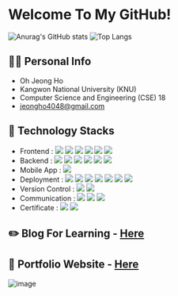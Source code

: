 # Welcome To My GitHub!

![Anurag's GitHub stats](https://github-readme-stats-sand-six-91.vercel.app/api?username=JJeong5&show_icons=true&count_private=true&line_height=24&theme=dracula&hide=stars)
![Top Langs](https://github-readme-stats-sand-six-91.vercel.app/api/top-langs/?username=JJeong5&layout=compact&theme=dracula)

## 🙋‍♂️ Personal Info
- Oh Jeong Ho
- Kangwon National University (KNU)
- Computer Science and Engineering (CSE) 18
- jeongho4048@gmail.com

## 🔨 Technology Stacks
- Frontend : <span><img src="https://img.shields.io/badge/HTML-e34f26?style=flat&logo=html5&logoColor=white"/></span>
<span><img src="https://img.shields.io/badge/CSS-1572b6?style=flat&logo=css3&logoColor=white"/></span>
<span><img src="https://img.shields.io/badge/JavaScript-dbab09?style=flat&logo=javascript&logoColor=white"/></span>
<span><img src="https://img.shields.io/badge/React-61dafb?style=flat&logo=react&logoColor=white"/></span>
<span><img src="https://img.shields.io/badge/Recoil-3474DE?style=flat&logo=recoil&logoColor=white"/></span>
<span><img src="https://img.shields.io/badge/Bootstrap-7952B3?style=flat&logo=bootstrap&logoColor=white"/></span>
- Backend : <span><img src="https://img.shields.io/badge/Python-3776AB?style=flat&logo=python&logoColor=white"/></span>
<span><img src="https://img.shields.io/badge/Flask-000000?style=flat&logo=flask&logoColor=white"/></span>
<span><img src="https://img.shields.io/badge/MySQL-4479A1?style=flat&logo=mysql&logoColor=white"/></span>
<span><img src="https://img.shields.io/badge/SQLite-003B57?style=flat&logo=sqlite&logoColor=white"/></span>
<span><img src="https://img.shields.io/badge/MariaDB-003545?style=flat&logo=mariadb&logoColor=white"/></span>
<span><img src="https://img.shields.io/badge/SQLAlchemy-333333?style=flat&logo=sqlalchemy&logoColor=white"/></span>
- Mobile App : <span><img src="https://img.shields.io/badge/React Native-61dafb?style=flat&logo=react&logoColor=white"/></span><br/>
- Deployment : <span><img src="https://img.shields.io/badge/Docker-2496ED?style=flat&logo=docker&logoColor=white"/></span>
<span><img src="https://img.shields.io/badge/VMware-607078?style=flat&logo=vmware&logoColor=white"/></span>
<span><img src="https://img.shields.io/badge/Linux-FCC624?style=flat&logo=linux&logoColor=black"/></span>
<span><img src="https://img.shields.io/badge/Cisco-1BA0D7?style=flat&logo=cisco&logoColor=white"/></span>
<span><img src="https://img.shields.io/badge/Apache HTTP Server-D22128?style=flat&logo=apache&logoColor=white"/></span>
<span><img src="https://img.shields.io/badge/Nginx-009639?style=flat&logo=nginx&logoColor=white"/></span>
<span><img src="https://img.shields.io/badge/Netlify-00C7B7?style=flat&logo=netlify&logoColor=white"/></span>
- Version Control : <span><img src="https://img.shields.io/badge/Git-f05032?style=flat&logo=git&logoColor=white"/></span>
<span><img src="https://img.shields.io/badge/GitHub-181717?style=flat&logo=github&logoColor=white"/></span>
- Communication : <span><img src="https://img.shields.io/badge/Notion-000000?style=flat&logo=notion&logoColor=white"/></span>
<span><img src="https://img.shields.io/badge/Discord-5865F2?style=flat&logo=discord&logoColor=white"/></span>
<span><img src="https://img.shields.io/badge/Tistory-FF6347?style=flat&logo=blogger&logoColor=white"/></span>
- Certificate : 
  <span><img src="https://img.shields.io/badge/정보처리기사-00A3E0?style=flat"/></span>
  <span><img src="https://img.shields.io/badge/1종 보통 운전면허증-FFA500?style=flat"/></span>


## ✏️ Blog For Learning - <a href="https://hel5.tistory.com">Here</a>


## 📝 Portfolio Website - <a href="https://ojh-portfolio.netlify.app/">Here</a>
![image](https://github.com/JJeong5/JJeong5/assets/92209877/38ddd4ec-5a8b-409f-8152-a8ab93f4aa65)

